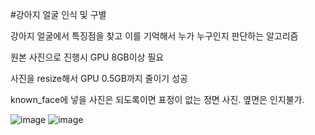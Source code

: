 #강아지 얼굴 인식 및 구별

강아지 얼굴에서 특징점을 찾고 이를 기억해서 누가 누구인지 판단하는 알고리즘

원본 사진으로 진행시 GPU 8GB이상 필요

사진을 resize해서 GPU 0.5GB까지 줄이기 성공

known_face에 넣을 사진은 되도록이면 표정이 없는 정면 사진. 옆면은 인지불가.

![image](https://github.com/yunjiJ00/dog_face_recognition/assets/123616936/fae538e4-20e2-4d0f-ad45-bd41d854224f)
![image](https://github.com/yunjiJ00/dog_face_recognition/assets/123616936/7e98fcd9-c29d-4adf-bace-f910babf520b)

